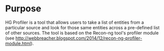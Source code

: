 Purpose
===

HG Profiler is a tool that allows users to take a list of entities from a particular source and look for those same entities across a pre-defined list of other sources. The tool is based on the Recon-ng tool's profiler module (see http://webbreacher.blogspot.com/2014/12/recon-ng-profiler-module.html).
